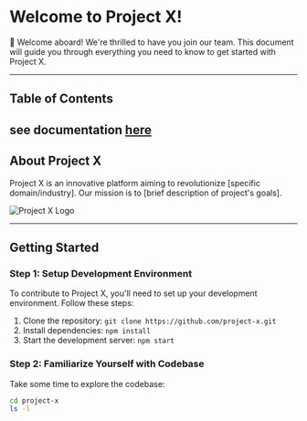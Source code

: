# Welcome to Project X!

🎉 Welcome aboard! We're thrilled to have you join our team. This document will guide you through everything you need to know to get started with Project X.

---

## Table of Contents

see documentation [here](SE-320/packages.md)
---

## About Project X

Project X is an innovative platform aiming to revolutionize [specific domain/industry]. Our mission is to [brief description of project's goals].

![Project X Logo](images/project_x_logo.png)

---

## Getting Started

### Step 1: Setup Development Environment

To contribute to Project X, you'll need to set up your development environment. Follow these steps:

1. Clone the repository: `git clone https://github.com/project-x.git`
2. Install dependencies: `npm install`
3. Start the development server: `npm start`

### Step 2: Familiarize Yourself with Codebase

Take some time to explore the codebase:

```bash
cd project-x
ls -l
